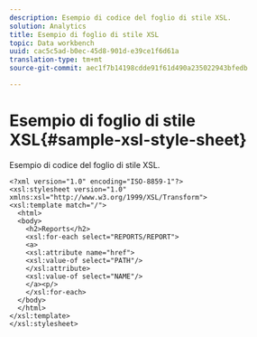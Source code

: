 ```yaml
---
description: Esempio di codice del foglio di stile XSL.
solution: Analytics
title: Esempio di foglio di stile XSL
topic: Data workbench
uuid: cac5c5ad-b0ec-45d8-901d-e39ce1f6d61a
translation-type: tm+mt
source-git-commit: aec1f7b14198cdde91f61d490a235022943bfedb

---
```



# Esempio di foglio di stile XSL{#sample-xsl-style-sheet}

Esempio di codice del foglio di stile XSL.

```
<?xml version="1.0" encoding="ISO-8859-1"?>
<xsl:stylesheet version="1.0" xmlns:xsl="http://www.w3.org/1999/XSL/Transform">
<xsl:template match="/">
  <html>
  <body>
    <h2>Reports</h2>
    <xsl:for-each select="REPORTS/REPORT">
    <a>
    <xsl:attribute name="href">
    <xsl:value-of select="PATH"/>
    </xsl:attribute>
    <xsl:value-of select="NAME"/>
    </a><p/>
    </xsl:for-each>
  </body>
  </html>
</xsl:template>
</xsl:stylesheet>
```


